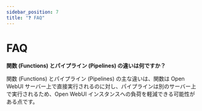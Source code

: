 ```yaml
---
sidebar_position: 7
title: "❓ FAQ"
---
```


# FAQ

**関数 (Functions) とパイプライン (Pipelines) の違いは何ですか？**

関数 (Functions) とパイプライン (Pipelines) の主な違いは、関数は Open WebUI サーバー上で直接実行されるのに対し、パイプラインは別のサーバー上で実行されるため、Open WebUI インスタンスへの負荷を軽減できる可能性がある点です。
